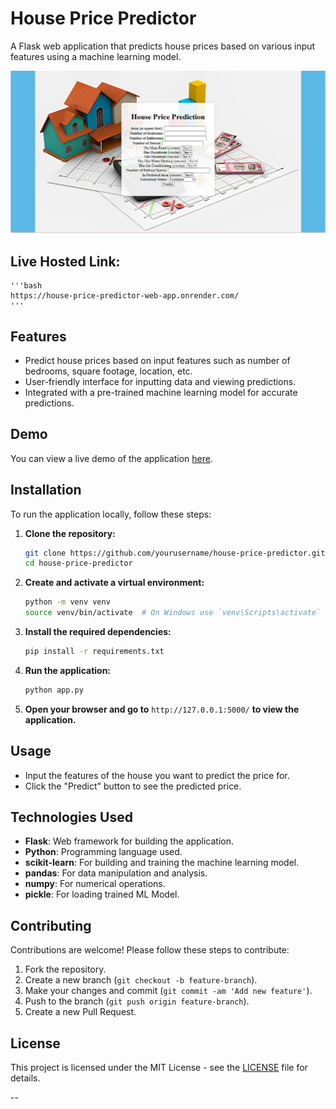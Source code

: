 # House Price Predictor

A Flask web application that predicts house prices based on various input features using a machine learning model.

![Project Logo](resources/view.jpg)

## Live Hosted Link:
    '''bash
    https://house-price-predictor-web-app.onrender.com/
    '''

## Features

- Predict house prices based on input features such as number of bedrooms, square footage, location, etc.
- User-friendly interface for inputting data and viewing predictions.
- Integrated with a pre-trained machine learning model for accurate predictions.

## Demo

You can view a live demo of the application [here](#).

## Installation

To run the application locally, follow these steps:

1. **Clone the repository:**

    ```bash
    git clone https://github.com/yourusername/house-price-predictor.git
    cd house-price-predictor
    ```

2. **Create and activate a virtual environment:**

    ```bash
    python -m venv venv
    source venv/bin/activate  # On Windows use `venv\Scripts\activate`
    ```

3. **Install the required dependencies:**

    ```bash
    pip install -r requirements.txt
    ```

4. **Run the application:**

    ```bash
    python app.py
    ```

5. **Open your browser and go to** `http://127.0.0.1:5000/` **to view the application.**

## Usage

- Input the features of the house you want to predict the price for.
- Click the "Predict" button to see the predicted price.

## Technologies Used

- **Flask**: Web framework for building the application.
- **Python**: Programming language used.
- **scikit-learn**: For building and training the machine learning model.
- **pandas**: For data manipulation and analysis.
- **numpy**: For numerical operations.
- **pickle**: For loading trained ML Model.

## Contributing

Contributions are welcome! Please follow these steps to contribute:

1. Fork the repository.
2. Create a new branch (`git checkout -b feature-branch`).
3. Make your changes and commit (`git commit -am 'Add new feature'`).
4. Push to the branch (`git push origin feature-branch`).
5. Create a new Pull Request.

## License

This project is licensed under the MIT License - see the [LICENSE](LICENSE) file for details.



--

